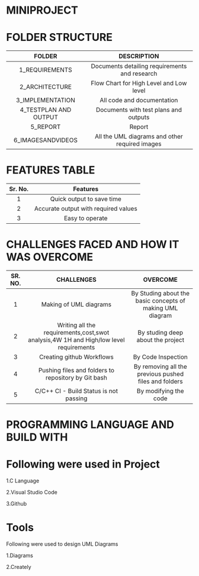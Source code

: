 # MINIPROJECT
# FOLDER STRUCTURE
|FOLDER	|DESCRIPTION|
|:-----:|:---------:|
|1_REQUIREMENTS	|Documents detailing requirements and research|
|2_ARCHITECTURE	|Flow Chart for High Level and Low level|
|3_IMPLEMENTATION	|All code and documentation|
|4_TESTPLAN AND OUTPUT	|Documents with test plans and outputs|
|5_REPORT|	Report|
|6_IMAGESANDVIDEOS|	All the UML diagrams and other required images|

# FEATURES TABLE
|Sr. No.	|Features|
|:-------:|:------:|
|1|	Quick output to save time|
|2|	Accurate output with required values|
|3|	Easy to operate|

# CHALLENGES FACED AND HOW IT WAS OVERCOME
|SR. NO.|	CHALLENGES|	OVERCOME|
|:-----:|:---------:|:-------:|
|1|	Making of UML diagrams|	By Studing about the basic concepts of making UML diagram|
|2|	Writing all the requirements,cost,swot analysis,4W 1H and High/low level requirements|	By studing deep about the project|
|3|	Creating github Workflows|	By Code Inspection|
|4|	Pushing files and folders to repository by Git bash|	By removing all the previous pushed files and folders|
|5|	C/C++ CI - Build Status is not passing|	By modifying the code|


# PROGRAMMING LANGUAGE AND BUILD WITH
# Following were used in Project
 1.C Language

 2.Visual Studio Code

 3.Github

# Tools
Following were used to design UML Diagrams

1.Diagrams

2.Creately
